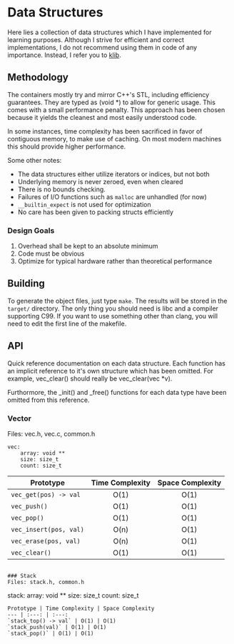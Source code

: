 # Data Structures
Here lies a collection of data structures which I have implemented for learning purposes. Although I strive for efficient and correct implementations, I do not recommend using them in code of any importance. Instead, I refer you to [klib](https://github.com/attractivechaos/klib).

## Methodology
The containers mostly try and mirror C++'s STL, including efficiency guarantees. They are typed as (void \*) to allow for generic usage. This comes with a small performance penalty. This approach has been chosen because it yields the cleanest and most easily understood code.

In some instances, time complexity has been sacrificed in favor of contiguous memory, to make use of caching. On most modern machines this should provide higher performance.

Some other notes:
* The data structures either utilize iterators or indices, but not both
* Underlying memory is never zeroed, even when cleared
* There is no bounds checking.
* Failures of I/O functions such as `malloc` are unhandled (for now)
* `__builtin_expect` is not used for optimization
* No care has been given to packing structs efficiently

### Design Goals
1. Overhead shall be kept to an absolute minimum
2. Code must be obvious
3. Optimize for typical hardware rather than theoretical performance

## Building
To generate the object files, just type `make`. The results will be stored in the `target/` directory. The only thing you should need is libc and a compiler supporting C99. If you want to use something other than clang, you will need to edit the first line of the makefile.

## API
Quick reference documentation on each data structure. Each function has an implicit reference to it's own structure which has been omitted. For example, vec\_clear() should really be vec\_clear(vec \*v).

Furthormore, the \_init() and \_free() functions for each data type have been omitted from this reference.

### Vector
Files: vec.h, vec.c, common.h
```
vec:
    array: void **
    size: size_t
    count: size_t
```
Prototype | Time Complexity | Space Complexity
--- | :---: | :---:
`vec_get(pos) -> val` | O(1) | O(1)
`vec_push()` | O(1) | O(1)
`vec_pop()` | O(1) | O(1)
`vec_insert(pos, val)` | O(n) | O(1)
`vec_erase(pos, val)` | O(n) | O(1)
`vec_clear()` | O(1) | O(1)
```

### Stack
Files: stack.h, common.h
```
stack:
    array: void **
    size: size_t
    count: size_t
```
Prototype | Time Complexity | Space Complexity
--- | :---: | :---:
`stack_top() -> val` | O(1) | O(1)
`stack_push(val)` | O(1) | O(1)
`stack_pop()` | O(1) | O(1)
```
